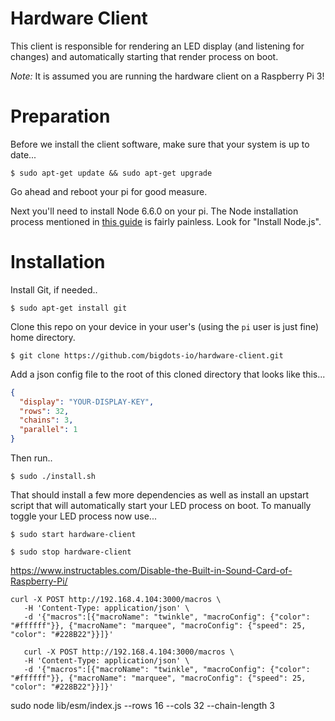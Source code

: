 # Hardware Client

This client is responsible for rendering an LED display (and listening for changes) and automatically starting that render process on boot.

_Note:_ It is assumed you are running the hardware client on a Raspberry Pi 3!

# Preparation

Before we install the client software, make sure that your system is up to date...

`$ sudo apt-get update && sudo apt-get upgrade`

Go ahead and reboot your pi for good measure.

Next you'll need to install Node 6.6.0 on your pi. The Node installation process mentioned in [this guide](http://thisdavej.com/beginners-guide-to-installing-node-js-on-a-raspberry-pi/) is fairly painless. Look for "Install Node.js".

# Installation

Install Git, if needed..

`$ sudo apt-get install git`

Clone this repo on your device in your user's (using the `pi` user is just fine) home directory.

`$ git clone https://github.com/bigdots-io/hardware-client.git`

Add a json config file to the root of this cloned directory that looks like this...

```json
{
  "display": "YOUR-DISPLAY-KEY",
  "rows": 32,
  "chains": 3,
  "parallel": 1
}
```

Then run..

`$ sudo ./install.sh`

That should install a few more dependencies as well as install an upstart script that will automatically start your LED process on boot. To manually toggle your LED process now use...

`$ sudo start hardware-client`

`$ sudo stop hardware-client`

https://www.instructables.com/Disable-the-Built-in-Sound-Card-of-Raspberry-Pi/

```
curl -X POST http://192.168.4.104:3000/macros \
   -H 'Content-Type: application/json' \
   -d '{"macros":[{"macroName": "twinkle", "macroConfig": {"color": "#ffffff"}}, {"macroName": "marquee", "macroConfig": {"speed": 25, "color": "#228B22"}}]}'

   curl -X POST http://192.168.4.104:3000/macros \
   -H 'Content-Type: application/json' \
   -d '{"macros":[{"macroName": "twinkle", "macroConfig": {"color": "#ffffff"}}, {"macroName": "marquee", "macroConfig": {"speed": 25, "color": "#228B22"}}]}'
```

sudo node lib/esm/index.js --rows 16 --cols 32 --chain-length 3

